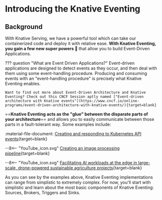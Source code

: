 # Introducing the Knative Eventing

## Background
With Knative Serving, we have a powerful tool which can take our containerized code and deploy it with relative ease. **With Knative Eventing, you gain a few new super powers :rocket:** that allow you to build Event-Driven Applications.

??? question "What are Event Driven Applications?"
    Event-driven applications are designed to detect events as they occur, and then deal with them using some event-handling procedure. Producing and consuming events with an "event-handling procedure" is precisely what Knative Eventing enables.

    Want to find out more about Event-Driven Architecture and Knative Eventing? Check out this CNCF Session aptly named ["Event-driven architecture with Knative events"](https://www.cncf.io/online-programs/event-driven-architecture-with-knative-events/){target=blank}

==**Knative Eventing acts as the "glue" between the disparate parts of your architecture**== and allows you to easily communicate between those parts in a fault-tolerant way. Some examples include:

:material-file-document: [Creating and responding to Kubernetes API events](../developer/eventing/sources/apiserversource/README.md){target=blank}

--8<-- "YouTube_icon.svg"
[Creating an image processing pipeline](https://www.youtube.com/watch?v=DrmOpjAunlQ){target=blank}

--8<-- "YouTube_icon.svg"
[Facilitating AI workloads at the edge in large-scale, drone-powered sustainable agriculture projects](https://www.youtube.com/watch?v=lVfJ5WEQ5_s){target=blank}

As you can see by the examples above, Knative Eventing implementations can range from simplistic to extremely complex. For now, you'll start with simplistic and learn about the most basic components of Knative Eventing: Sources, Brokers, Triggers and Sinks.
